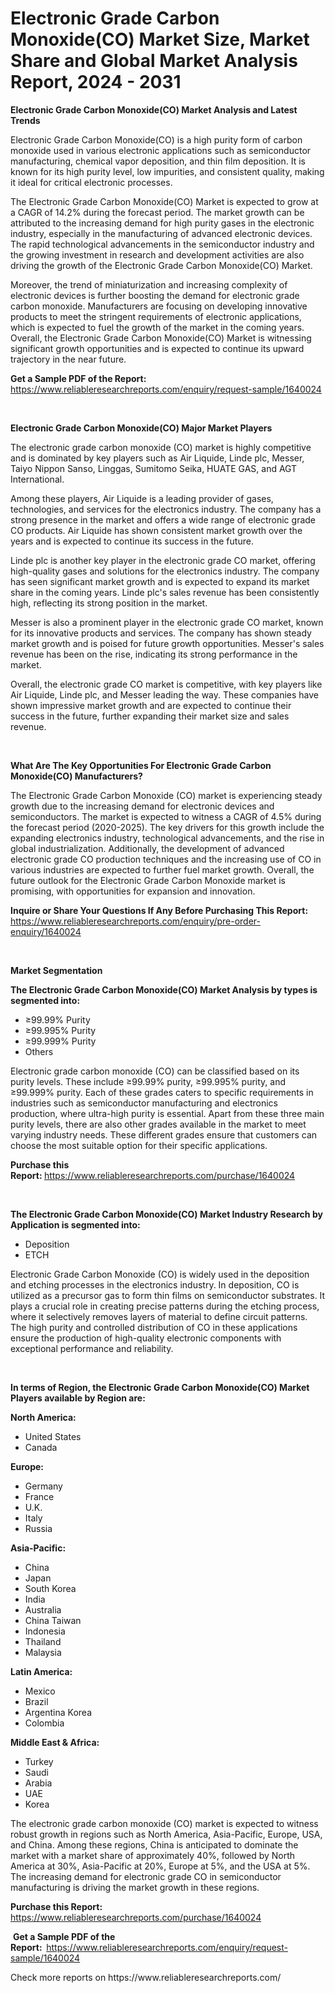<p><h1>Electronic Grade Carbon Monoxide(CO) Market Size, Market Share and Global Market Analysis Report, 2024 - 2031</h1></p><p><strong>Electronic Grade Carbon Monoxide(CO) Market Analysis and Latest Trends</strong></p>
<p><p>Electronic Grade Carbon Monoxide(CO) is a high purity form of carbon monoxide used in various electronic applications such as semiconductor manufacturing, chemical vapor deposition, and thin film deposition. It is known for its high purity level, low impurities, and consistent quality, making it ideal for critical electronic processes.</p><p>The Electronic Grade Carbon Monoxide(CO) Market is expected to grow at a CAGR of 14.2% during the forecast period. The market growth can be attributed to the increasing demand for high purity gases in the electronic industry, especially in the manufacturing of advanced electronic devices. The rapid technological advancements in the semiconductor industry and the growing investment in research and development activities are also driving the growth of the Electronic Grade Carbon Monoxide(CO) Market.</p><p>Moreover, the trend of miniaturization and increasing complexity of electronic devices is further boosting the demand for electronic grade carbon monoxide. Manufacturers are focusing on developing innovative products to meet the stringent requirements of electronic applications, which is expected to fuel the growth of the market in the coming years. Overall, the Electronic Grade Carbon Monoxide(CO) Market is witnessing significant growth opportunities and is expected to continue its upward trajectory in the near future.</p></p>
<p><strong>Get a Sample PDF of the Report:&nbsp;</strong> <a href="https://www.reliableresearchreports.com/enquiry/request-sample/1640024">https://www.reliableresearchreports.com/enquiry/request-sample/1640024</a></p>
<p>&nbsp;</p>
<p><strong>Electronic Grade Carbon Monoxide(CO) Major Market Players</strong></p>
<p><p>The electronic grade carbon monoxide (CO) market is highly competitive and is dominated by key players such as Air Liquide, Linde plc, Messer, Taiyo Nippon Sanso, Linggas, Sumitomo Seika, HUATE GAS, and AGT International.</p><p>Among these players, Air Liquide is a leading provider of gases, technologies, and services for the electronics industry. The company has a strong presence in the market and offers a wide range of electronic grade CO products. Air Liquide has shown consistent market growth over the years and is expected to continue its success in the future.</p><p>Linde plc is another key player in the electronic grade CO market, offering high-quality gases and solutions for the electronics industry. The company has seen significant market growth and is expected to expand its market share in the coming years. Linde plc's sales revenue has been consistently high, reflecting its strong position in the market.</p><p>Messer is also a prominent player in the electronic grade CO market, known for its innovative products and services. The company has shown steady market growth and is poised for future growth opportunities. Messer's sales revenue has been on the rise, indicating its strong performance in the market.</p><p>Overall, the electronic grade CO market is competitive, with key players like Air Liquide, Linde plc, and Messer leading the way. These companies have shown impressive market growth and are expected to continue their success in the future, further expanding their market size and sales revenue.</p></p>
<p>&nbsp;</p>
<p><strong>What Are The Key Opportunities For Electronic Grade Carbon Monoxide(CO) Manufacturers?</strong></p>
<p><p>The Electronic Grade Carbon Monoxide (CO) market is experiencing steady growth due to the increasing demand for electronic devices and semiconductors. The market is expected to witness a CAGR of 4.5% during the forecast period (2020-2025). The key drivers for this growth include the expanding electronics industry, technological advancements, and the rise in global industrialization. Additionally, the development of advanced electronic grade CO production techniques and the increasing use of CO in various industries are expected to further fuel market growth. Overall, the future outlook for the Electronic Grade Carbon Monoxide market is promising, with opportunities for expansion and innovation.</p></p>
<p><strong>Inquire or Share Your Questions If Any Before Purchasing This Report:</strong> <a href="https://www.reliableresearchreports.com/enquiry/pre-order-enquiry/1640024">https://www.reliableresearchreports.com/enquiry/pre-order-enquiry/1640024</a></p>
<p>&nbsp;</p>
<p><strong>Market Segmentation</strong></p>
<p><strong>The Electronic Grade Carbon Monoxide(CO) Market Analysis by types is segmented into:</strong></p>
<p><ul><li>≥99.99% Purity</li><li>≥99.995% Purity</li><li>≥99.999% Purity</li><li>Others</li></ul></p>
<p><p>Electronic grade carbon monoxide (CO) can be classified based on its purity levels. These include ≥99.99% purity, ≥99.995% purity, and ≥99.999% purity. Each of these grades caters to specific requirements in industries such as semiconductor manufacturing and electronics production, where ultra-high purity is essential. Apart from these three main purity levels, there are also other grades available in the market to meet varying industry needs. These different grades ensure that customers can choose the most suitable option for their specific applications.</p></p>
<p><strong>Purchase this Report:&nbsp;</strong><a href="https://www.reliableresearchreports.com/purchase/1640024">https://www.reliableresearchreports.com/purchase/1640024</a></p>
<p>&nbsp;</p>
<p><strong>The Electronic Grade Carbon Monoxide(CO) Market Industry Research by Application is segmented into:</strong></p>
<p><ul><li>Deposition</li><li>ETCH</li></ul></p>
<p><p>Electronic Grade Carbon Monoxide (CO) is widely used in the deposition and etching processes in the electronics industry. In deposition, CO is utilized as a precursor gas to form thin films on semiconductor substrates. It plays a crucial role in creating precise patterns during the etching process, where it selectively removes layers of material to define circuit patterns. The high purity and controlled distribution of CO in these applications ensure the production of high-quality electronic components with exceptional performance and reliability.</p></p>
<p>&nbsp;</p>
<p><strong>In terms of Region, the Electronic Grade Carbon Monoxide(CO) Market Players available by Region are:</strong></p>
<p>
    <p> <strong> North America: </strong>
        <ul>
            <li>United States</li>
            <li>Canada</li>
        </ul>
        </p> 
    <p> <strong> Europe: </strong>
        <ul>
            <li>Germany</li>
            <li>France</li>
            <li>U.K.</li>
            <li>Italy</li>
            <li>Russia</li>
        </ul>
        </p> 
    <p> <strong> Asia-Pacific: </strong>
        <ul>
            <li>China</li>
            <li>Japan</li>
            <li>South Korea</li>
            <li>India</li>
            <li>Australia</li>
            <li>China Taiwan</li>
            <li>Indonesia</li>
            <li>Thailand</li>
            <li>Malaysia</li>
        </ul>
        </p> 
    <p> <strong> Latin America: </strong>
        <ul>
            <li>Mexico</li>
            <li>Brazil</li>
            <li>Argentina Korea</li>
            <li>Colombia</li>
        </ul>
        </p> 
    <p> <strong> Middle East & Africa: </strong>
        <ul>
            <li>Turkey</li>
            <li>Saudi</li>
            <li>Arabia</li>
            <li>UAE</li>
            <li>Korea</li>
        </ul>
    </p>
    </p>
<p><p>The electronic grade carbon monoxide (CO) market is expected to witness robust growth in regions such as North America, Asia-Pacific, Europe, USA, and China. Among these regions, China is anticipated to dominate the market with a market share of approximately 40%, followed by North America at 30%, Asia-Pacific at 20%, Europe at 5%, and the USA at 5%. The increasing demand for electronic grade CO in semiconductor manufacturing is driving the market growth in these regions.</p></p>
<p><strong>Purchase this Report: </strong><a href="https://www.reliableresearchreports.com/purchase/1640024">https://www.reliableresearchreports.com/purchase/1640024</a></p>
<p>&nbsp;<strong>Get a Sample PDF of the Report:&nbsp;&nbsp;</strong><a href="https://www.reliableresearchreports.com/enquiry/request-sample/1640024">https://www.reliableresearchreports.com/enquiry/request-sample/1640024</a></p>
<p><strong></strong></p>
<p>Check more reports on https://www.reliableresearchreports.com/</p>